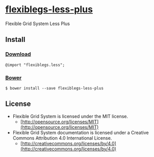 # [flexiblegs-less-plus](http://flexible.gs)

Flexible Grid System Less Plus

## Install

### [Download](https://raw.githubusercontent.com/flexiblegs/flexiblegs-less-plus/master/flexiblegs.less)
```less
@import "flexiblegs.less";
```

### [Bower](http://bower.io)
```
$ bower install --save flexiblegs-less-plus
```

## License
- Flexible Grid System is licensed under the MIT license.
  - [http://opensource.org/licenses/MIT](http://opensource.org/licenses/MIT)
- Flexible Grid System documentation is licensed under a Creative Commons Attribution 4.0 International License.
  - [http://creativecommons.org/licenses/by/4.0](http://creativecommons.org/licenses/by/4.0)
